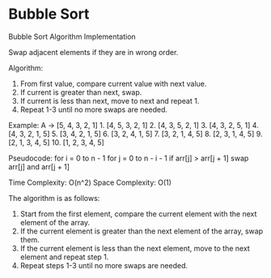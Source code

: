 # Bubble Sort

Bubble Sort Algorithm Implementation

Swap adjacent elements if they are in wrong order.

Algorithm:
1. From first value, compare current value with next value.
2. If current is greater than next, swap.
3. If current is less than next, move to next and repeat 1.
4. Repeat 1-3 until no more swaps are needed.

Example:
    A -> [5, 4, 3, 2, 1]
    1. [4, 5, 3, 2, 1]
    2. [4, 3, 5, 2, 1]
    3. [4, 3, 2, 5, 1]
    4. [4, 3, 2, 1, 5]
    5. [3, 4, 2, 1, 5]
    6. [3, 2, 4, 1, 5]
    7. [3, 2, 1, 4, 5]
    8. [2, 3, 1, 4, 5]
    9. [2, 1, 3, 4, 5]
    10. [1, 2, 3, 4, 5]

Pseudocode:
    for i = 0 to n - 1
        for j = 0 to n - i - 1
            if arr[j] > arr[j + 1]
                swap arr[j] and arr[j + 1]

Time Complexity: O(n^2)
Space Complexity: O(1)

The algorithm is as follows:
1. Start from the first element, compare the current element with the next element of the array.
2. If the current element is greater than the next element of the array, swap them.
3. If the current element is less than the next element, move to the next element and repeat step 1.
4. Repeat steps 1-3 until no more swaps are needed.